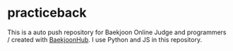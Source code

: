 # practiceback
This is a auto push repository for Baekjoon Online Judge and programmers / created with [BaekjoonHub](https://github.com/BaekjoonHub/BaekjoonHub).
I use Python and JS in this repository.
